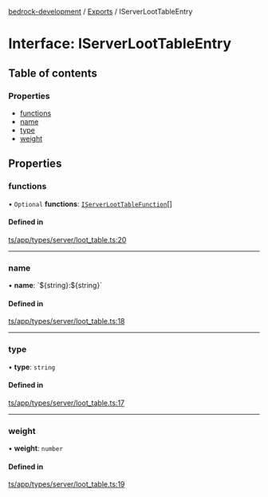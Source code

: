 [bedrock-development](../README.md) / [Exports](../modules.md) / IServerLootTableEntry

# Interface: IServerLootTableEntry

## Table of contents

### Properties

- [functions](IServerLootTableEntry.md#functions)
- [name](IServerLootTableEntry.md#name)
- [type](IServerLootTableEntry.md#type)
- [weight](IServerLootTableEntry.md#weight)

## Properties

### functions

• `Optional` **functions**: [`IServerLootTableFunction`](IServerLootTableFunction.md)[]

#### Defined in

[ts/app/types/server/loot_table.ts:20](https://github.com/DauntlessStudio/Bedrock-Developments/blob/c7d1542/ts/app/types/server/loot_table.ts#L20)

___

### name

• **name**: \`$\{string}:$\{string}\`

#### Defined in

[ts/app/types/server/loot_table.ts:18](https://github.com/DauntlessStudio/Bedrock-Developments/blob/c7d1542/ts/app/types/server/loot_table.ts#L18)

___

### type

• **type**: `string`

#### Defined in

[ts/app/types/server/loot_table.ts:17](https://github.com/DauntlessStudio/Bedrock-Developments/blob/c7d1542/ts/app/types/server/loot_table.ts#L17)

___

### weight

• **weight**: `number`

#### Defined in

[ts/app/types/server/loot_table.ts:19](https://github.com/DauntlessStudio/Bedrock-Developments/blob/c7d1542/ts/app/types/server/loot_table.ts#L19)

